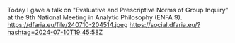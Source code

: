 Today I gave a talk on "Evaluative and Prescriptive Norms of Group Inquiry" at the 9th National Meeting in Analytic Philosophy (ENFA 9). https://dfaria.eu/file/240710-204514.jpeg https://social.dfaria.eu/?hashtag=2024-07-10T19:45:58Z
